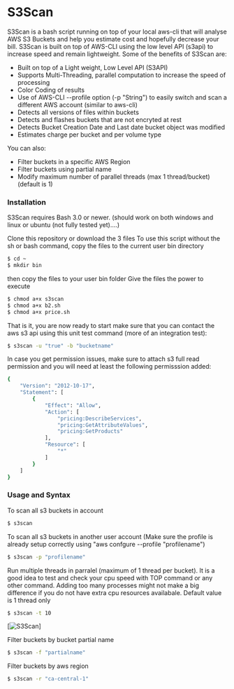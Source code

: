 # S3Scan

S3Scan is a bash script running on top of your local aws-cli that will analyse AWS S3 Buckets and help you estimate cost and hopefully decrease your bill. S3Scan is built on top of AWS-CLI using the low level API (s3api) to increase speed and remain lightweight. Some of the benefits of S3Scan are:

  - Built on top of a Light weight, Low Level API (S3API)
  - Supports Multi-Threading, parallel computation to increase the speed of processing
  - Color Coding of results
  - Use of AWS-CLI --profile option (-p "String") to easily switch and scan a different AWS account (similar to aws-cli)
  - Detects all versions of files within buckets
  - Detects and flashes buckets that are not encryted at rest
  - Detects Bucket Creation Date and Last date bucket object was modified
  - Estimates charge per bucket and per volume type

You can also:
  - Filter buckets in a specific AWS Region
  - Filter buckets using partial name
  - Modify maximum number of parallel threads (max 1 thread/bucket) (default is 1)

### Installation

S3Scan requires Bash 3.0 or newer. (should work on both windows and linux or ubuntu (not fully tested yet)....)

Clone this repository or download the 3 files
To use this script without the sh or bash command, copy the files to the current user bin directory
```sh
$ cd ~
$ mkdir bin
```
then copy the files to your user bin folder
Give the files the power to execute
```sh
$ chmod a+x s3scan
$ chmod a+x b2.sh
$ chmod a+x price.sh
```
That is it, you are now ready to start
make sure that you can contact the aws s3 api using this unit test command (more of an integration test):
```sh
$ s3scan -u "true" -b "bucketname"
```
In case you get permission issues, make sure to attach s3 full read permission and you will need at least the following permisssion added:
```sh
{
    "Version": "2012-10-17",
    "Statement": [
        {
            "Effect": "Allow",
            "Action": [
                "pricing:DescribeServices",
                "pricing:GetAttributeValues",
                "pricing:GetProducts"
            ],
            "Resource": [
                "*"
            ]
        }
    ]
}
```

### Usage and Syntax

To scan all s3 buckets in account
```sh
$ s3scan
```
To scan all s3 buckets in another user account
(Make sure the profile is already setup correctly using "aws confgure --profile "profilename")
```sh
$ s3scan -p "profilename"
```

Run multiple threads in parralel (maximum of 1 thread per bucket). It is a good idea to test and check your cpu speed with TOP command or any other command. Adding too many processes might not make a big difference if you do not have extra cpu resources availabale. Default value is 1 thread only

```sh
$ s3scan -t 10
```
[![S3Scan](https://s3.amazonaws.com/www.serverlatency.com/Screenshot_252.jpg)]


Filter buckets by bucket partial name

```sh
$ s3scan -f "partialname"
```
Filter buckets by aws region

```sh
$ s3scan -r "ca-central-1"
```